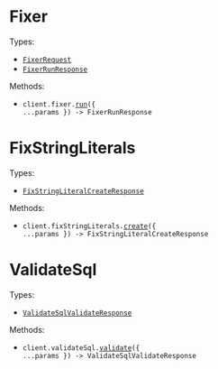 # Fixer

Types:

- <code><a href="./src/resources/fixer.ts">FixerRequest</a></code>
- <code><a href="./src/resources/fixer.ts">FixerRunResponse</a></code>

Methods:

- <code title="post /v1/fixer">client.fixer.<a href="./src/resources/fixer.ts">run</a>({ ...params }) -> FixerRunResponse</code>

# FixStringLiterals

Types:

- <code><a href="./src/resources/fix-string-literals.ts">FixStringLiteralCreateResponse</a></code>

Methods:

- <code title="post /v1/fix-string-literals">client.fixStringLiterals.<a href="./src/resources/fix-string-literals.ts">create</a>({ ...params }) -> FixStringLiteralCreateResponse</code>

# ValidateSql

Types:

- <code><a href="./src/resources/validate-sql.ts">ValidateSqlValidateResponse</a></code>

Methods:

- <code title="post /v1/validate-sql">client.validateSql.<a href="./src/resources/validate-sql.ts">validate</a>({ ...params }) -> ValidateSqlValidateResponse</code>
